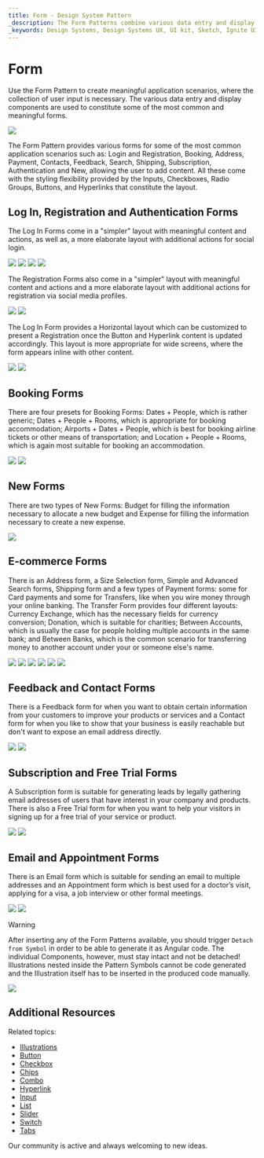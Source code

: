 ```yaml
---
title: Form - Design System Pattern
_description: The Form Patterns combine various data entry and display elements to provide meaningful application scenarios.
_keywords: Design Systems, Design Systems UX, UI kit, Sketch, Ignite UI for Angular, Sketch to Angular, Angular, Angular Design System, Export code from Sketch, Design Kits for Angular, Sketch HTML, Sketch to HTML, Sketch UI kits
---
```


# Form

Use the Form Pattern to create meaningful application scenarios, where the collection of user input is necessary. The various data entry and display components are used to constitute some of the most common and meaningful forms.

<img class="responsive-img" src="../images/form_demo.png" srcset="../images/form_demo@2x.png 2x" />

The Form Pattern provides various forms for some of the most common application scenarios such as: Login and Registration, Booking, Address, Payment, Contacts, Feedback, Search, Shipping, Subscription, Authentication and New, allowing the user to add content. All these come with the styling flexibility provided by the Inputs, Checkboxes, Radio Groups, Buttons, and Hyperlinks that constitute the layout.

## Log In, Registration and Authentication Forms

The Log In Forms come in a "simpler" layout with meaningful content and actions, as well as, a more elaborate layout with additional actions for social login.

<img class="responsive-img" src="../images/form_login-simple.png" srcset="../images/form_login-simple@2x.png 2x" />
<img class="responsive-img" src="../images/form_login-social.png" srcset="../images/form_login-social@2x.png 2x" />
<img class="responsive-img" src="../images/form_illustrated_forgot_password.png" srcset="../images/form_illustrated_forgot_password@2x.png 2x" />
<img class="responsive-img" src="../images/form_illustrated_account_type.png" srcset="../images/form_illustrated_account_type@2x.png 2x" />

The Registration Forms also come in a "simpler" layout with meaningful content and actions and a more elaborate layout with additional actions for registration via social media profiles.

<img class="responsive-img" src="../images/form_register-simple.png" srcset="../images/form_register-simple@2x.png 2x" />
<img class="responsive-img" src="../images/form_register-social.png" srcset="../images/form_register-social@2x.png 2x" />

The Log In Form provides a Horizontal layout which can be customized to present a Registration once the Button and Hyperlink content is updated accordingly. This layout is more appropriate for wide screens, where the form appears inline with other content.

<img class="responsive-img" src="../images/form_login-horizontal.png" srcset="../images/form_login-horizontal@2x.png 2x" />

<img class="responsive-img" src="../images/form_register-horizontal.png" srcset="../images/form_register-horizontal@2x.png 2x" />

## Booking Forms

There are four presets for Booking Forms: Dates + People, which is rather generic; Dates + People + Rooms, which is appropriate for booking accommodation; Airports + Dates + People, which is best for booking airline tickets or other means of transportation; and Location + People + Rooms, which is again most suitable for booking an accommodation.

<img class="responsive-img" src="../images/form_booking.png" srcset="../images/form_booking@2x.png 2x" />
<img class="responsive-img" src="../images/form_transportation_tickets.png" srcset="../images/form_transportation_tickets@2x.png 2x" />

## New Forms

There are two types of New Forms: Budget for filling the information necessary to allocate a new budget and Expense for filling the information necessary to create a new expense.

<img class="responsive-img" src="../images/form_new.png" srcset="../images/form_new@2x.png 2x" />

## E-commerce Forms

There is an Address form, a Size Selection form, Simple and Advanced Search forms, Shipping form and a few types of Payment forms: some for Card payments and some for Transfers, like when you wire money through your online banking. The Transfer Form provides four different layouts: Currency Exchange, which has the necessary fields for currency conversion; Donation, which is suitable for charities; Between Accounts, which is usually the case for people holding multiple accounts in the same bank; and Between Banks, which is the common scenario for transferring money to another account under your or someone else's name.

<img class="responsive-img" src="../images/form_card.png" srcset="../images/form_card@2x.png 2x" />
<img class="responsive-img" src="../images/form_cash.png" srcset="../images/form_cash@2x.png 2x" />
<img class="responsive-img" src="../images/form_donation.png" srcset="../images/form_donation@2x.png 2x" />
<img class="responsive-img" src="../images/form_multiple_accounts.png" srcset="../images/form_multiple_accounts@2x.png 2x" />
<img class="responsive-img" src="../images/form_money_transfer.png" srcset="../images/form_money_transfer@2x.png 2x" />
<img class="responsive-img" src="../images/form_illustrated_card.png" srcset="../images/form_illustrated_card@2x.png 2x" />


## Feedback and Contact Forms

There is a Feedback form for when you want to obtain certain information from your customers to improve your products or services and a Contact form for when you like to show that your business is easily reachable but don't want to expose an email address directly.

<img class="responsive-img" src="../images/form_feedback.png" srcset="../images/form_feedback@2x.png 2x" />
<img class="responsive-img" src="../images/form_contacts.png" srcset="../images/form_contacts@2x.png 2x" />

## Subscription and Free Trial Forms

A Subscription form is suitable for generating leads by legally gathering email addresses of users that have interest in your company and products. There is also a Free Trial form for when you want to help your visitors in signing up for a free trial of your service or product.

<img class="responsive-img" src="../images/form_subscription.png" srcset="../images/form_subscription@2x.png 2x" />
<img class="responsive-img" src="../images/form_free_trial.png" srcset="../images/form_free_trial@2x.png 2x" />

## Email and Appointment Forms

There is an Email form which is suitable for sending an email to multiple addresses and an Appointment form which is best used for a doctor’s visit, applying for a visa, a job interview or other formal meetings.

<img class="responsive-img" src="../images/form_email.png" srcset="../images/form_email@2x.png 2x" />
<img class="responsive-img" src="../images/form_appointment.png" srcset="../images/form_appointment@2x.png 2x" />

> [!WARNING]
> After inserting any of the Form Patterns available, you should trigger `Detach from Symbol` in order to be able to generate it as Angular code. The individual Components, however, must stay intact and not be detached! Illustrations nested inside the Pattern Symbols cannot be code generated and the Illustration itself has to be inserted in the produced code manually.

<img class="responsive-img" src="../images/form_detach.png" srcset="../images/form_detach@2x.png 2x" />

## Additional Resources

Related topics:

- [Illustrations](../style/illustrations.md)
- [Button](../components/button.md)
- [Checkbox](../components/checkbox.md)
- [Chips](../components/chips.md)
- [Combo](../components/combo.md)
- [Hyperlink](../components/hyperlink.md)
- [Input](../components/input.md)
- [List](../components/list.md)
- [Slider](../components/slider.md)
- [Switch](../components/switch.md)
- [Tabs](../components/tabs.md)
  <div class="divider--half"></div>

Our community is active and always welcoming to new ideas.


